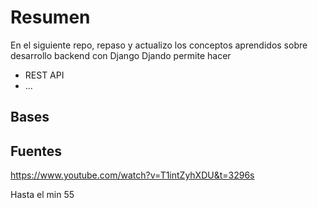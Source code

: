 # Resumen
En el siguiente repo, repaso y actualizo los conceptos aprendidos sobre desarrollo backend con Django
 Djando permite hacer 
- REST API
- ...

## Bases

## Fuentes 
https://www.youtube.com/watch?v=T1intZyhXDU&t=3296s

Hasta el min 55
